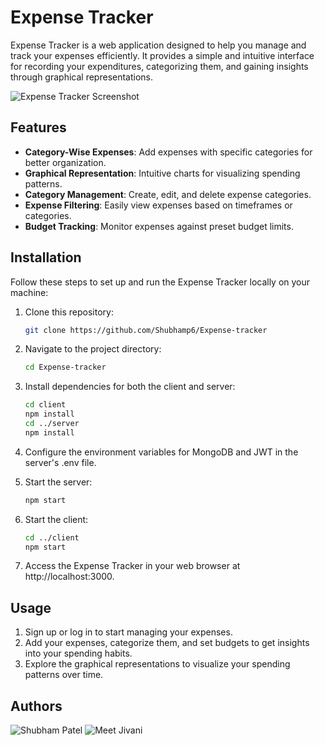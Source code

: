 # Expense Tracker

Expense Tracker is a web application designed to help you manage and track your expenses efficiently. It provides a simple and intuitive interface for recording your expenditures, categorizing them, and gaining insights through graphical representations.

![Expense Tracker Screenshot](screenshot.png)

## Features

- **Category-Wise Expenses**: Add expenses with specific categories for better organization.
- **Graphical Representation**: Intuitive charts for visualizing spending patterns.
- **Category Management**: Create, edit, and delete expense categories.
- **Expense Filtering**: Easily view expenses based on timeframes or categories.
- **Budget Tracking**: Monitor expenses against preset budget limits.

## Installation

Follow these steps to set up and run the Expense Tracker locally on your machine:

1. Clone this repository:

   ```bash
   git clone https://github.com/Shubhamp6/Expense-tracker

2. Navigate to the project directory:

   ```bash
   cd Expense-tracker

3. Install dependencies for both the client and server:

   ```bash
   cd client
   npm install
   cd ../server
   npm install

4. Configure the environment variables for MongoDB and JWT in the server's .env file.

5. Start the server:

   ```bash
   npm start

6. Start the client:
   
   ```bash
   cd ../client
   npm start

7. Access the Expense Tracker in your web browser at http://localhost:3000.

## Usage

1. Sign up or log in to start managing your expenses.
2. Add your expenses, categorize them, and set budgets to get insights into your spending habits.
3. Explore the graphical representations to visualize your spending patterns over time.


## Authors

![Shubham Patel](https://github.com/Shubhamp6)
![Meet Jivani](https://github.com/meetjivani17)


